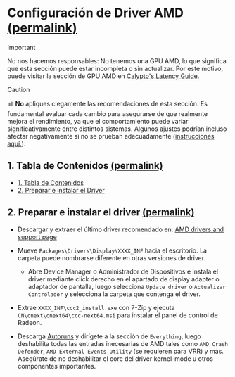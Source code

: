 <h1 id="configure-the-amd-driver">Configuración de Driver AMD <a href="#configure-the-amd-driver">(permalink)</a></h1>

> [!IMPORTANT]
> No nos hacemos responsables: No tenemos una GPU AMD, lo que significa que esta sección puede estar incompleta o sin actualizar. Por este motivo, puede visitar la sección de GPU AMD en [Calypto's Latency Guide](https://calypto.us).

> [!CAUTION]
> 📊 **No** apliques ciegamente las recomendaciones de esta sección. Es fundamental evaluar cada cambio para asegurarse de que realmente mejora el rendimiento, ya que el comportamiento puede variar significativamente entre distintos sistemas. Algunos ajustes podrían incluso afectar negativamente si no se prueban adecuadamente ([instrucciones aquí.](#benchmarking)).

<h2 id="table-of-contents">1. Tabla de Contenidos <a href="#table-of-contents">(permalink)</a></h2>

- [1. Tabla de Contenidos](#table-of-contents)
- [2. Preparar e instalar el Driver](#strip-and-install-the-driver)

<h2 id="strip-and-install-the-driver">2. Preparar e instalar el driver <a href="#strip-and-install-the-driver">(permalink)</a></h2>

- Descargar y extraer el último driver recomendado en: [AMD drivers and support page](https://www.amd.com/en/support)

- Mueve ``Packages\Drivers\Display\XXXX_INF`` hacia el escritorio. La carpeta puede nombrarse diferente en otras versiones de driver.

  - Abre Device Manager o Administrador de Dispositivos e instala el driver mediante click derecho en el apartado de display adapter o adaptador de pantalla, luego selecciona ``Update driver`` o ``Actualizar Controlador`` y selecciona la carpeta que contenga el driver.

- Extrae ``XXXX_INF\ccc2_install.exe`` con 7-Zip y ejecuta ``CN\cnext\cnext64\ccc-next64.msi`` para instalar el panel de control de Radeon.

- Descarga [Autoruns](https://learn.microsoft.com/en-us/sysinternals/downloads/autoruns) y dirígete a la sección de ``Everything``, luego deshabilita todas las entradas inecesarias de AMD tales como ``AMD Crash Defender``, ``AMD External Events Utility`` (se requieren para VRR) y más. Asegúrate de no deshabilitar el core del driver kernel-mode u otros componentes importantes.
